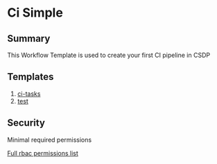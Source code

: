 # Ci Simple

## Summary

 This Workflow Template is used to create your first CI pipeline in CSDP
## Templates 

1. [ci-tasks](https://github.com/codefresh-io/argo-hub/blob/main/workflows/ci-simple/versions/0.0.1/docs/ci-tasks.md) 
2. [test](https://github.com/codefresh-io/argo-hub/blob/main/workflows/ci-simple/versions/0.0.1/docs/test.md)

## Security

Minimal required permissions

[Full rbac permissions list](https://github.com/codefresh-io/argo-hub/blob/main/workflows/ci-simple/versions/0.0.1/rbac.yaml)
